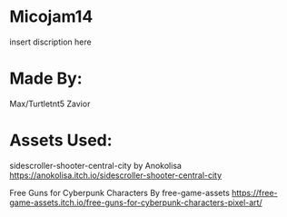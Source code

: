 # Micojam14

insert discription here

# Made By:
Max/Turtletnt5
Zavior

# Assets Used:

sidescroller-shooter-central-city
by Anokolisa
https://anokolisa.itch.io/sidescroller-shooter-central-city


Free Guns for Cyberpunk Characters
By free-game-assets
https://free-game-assets.itch.io/free-guns-for-cyberpunk-characters-pixel-art/
